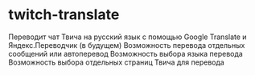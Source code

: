 # twitch-translate

Переводит чат Твича на русский язык
с помощью Google Translate
и Яндекс.Переводчик (в будущем)
Возможность перевода отдельных сообщений или автоперевод
Возможность выбора языка перевода
Возможность выбора отдельных страниц Твича для перевода